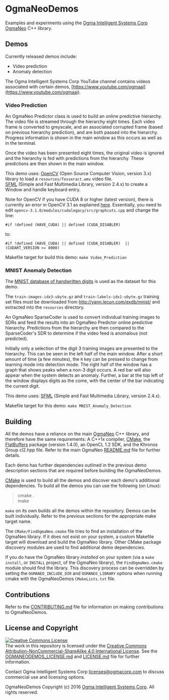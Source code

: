 <!---
  OgmaNeoDemos
  Copyright(c) 2016 Ogma Intelligent Systems Corp. All rights reserved.

  This copy of OgmaNeoDemos is licensed to you under the terms described
  in the OGMANEODEMOS_LICENSE.md file included in this distribution.
--->

# OgmaNeoDemos

Examples and experiments using the [Ogma Intelligent Systems Corp](https://ogmacorp.com) [OgmaNeo](https://github.com/ogmacorp/OgmaNeo/) C++ library.

## Demos

Currently released demos include:
- Video prediction
- Anomaly detection

The Ogma Intelligent Systems Corp YouTube channel contains videos associated with certain demos, [https://www.youtube.com/ogmaai](https://www.youtube.com/ogmaai).

### Video Prediction

An OgmaNeo Predictor class is used to build an online predictive hierarchy. The video file is streamed through the hierarchy eight times. Each video frame is converted to greyscale, and an associated corrupted frame (based on previous hierarchy prediction), and are both passed into the hierarchy. Progress information is shown in the main window as this occurs as well as in the terminal.

Once the video has been presented eight times, the original video is ignored and the hierarchy is fed with predictions from the hierarchy. These predictions are then shown in the main window.

This demo uses:
[OpenCV](http://opencv.org/) (Open Source Computer Vision, version 3.x) library to load a `resources/Tesseract.wmv` video file.  
[SFML](http://www.sfml-dev.org/) (Simple and Fast Multimedia Library, version 2.4.x) to create a Window and handle keyboard entry.

Note for OpenCV if you have CUDA 8 or higher (latest version), there is currently an error in OpenCV 3.1 as explained [here](http://answers.opencv.org/question/95148/cudalegacy-not-compile-nppigraphcut-missing/). Essentially, you need to edit `opencv-3.1.0/modules/cudalegacy/src/graphcuts.cpp` and change the line:

    #if !defined (HAVE_CUDA) || defined (CUDA_DISABLER)

to:

    #if !defined (HAVE_CUDA) || defined (CUDA_DISABLER)  || (CUDART_VERSION >= 8000)

Makefile target for build this demo: `make Video_Prediction`

### MNIST Anomaly Detection

The [MNIST database of handwritten digits](http://yann.lecun.com/exdb/mnist/) is used as the dataset for this demo.

The `train-images-idx3-ubyte.gz` and `train-labels-idx1-ubyte.gz` training set files must be downloaded from http://yann.lecun.com/exdb/mnist/ and extracted into the `resources` directory.

An OgmaNeo SparseCoder is used to convert individual training images to SDRs and feed the results into an OgmaNeo Predictor online predictive hierarchy. Predictions from the hierarchy are then compared to the SparseCoder's SDR to determine if the video feed is anomalous (not predicted).

Initially only a selection of the digit 3 training images are presented to the hierarchy. This can be seen in the left half of the main window. After a short amount of time (a few minutes), the `R` key can be pressed to change from learning mode into detection mode. The right half of the window has a graph that shows peaks when a non-3 digit occurs. A red bar will also appear when the system detects an anomaly. Further, a bar at the top left of the window displays digits as the come, with the center of the bar indicating the current digit.

This demo uses:
[SFML](http://www.sfml-dev.org/) (Simple and Fast Multimedia Library, version 2.4.x).

Makefile target for this demo: `make MNIST_Anomaly_Detection`

## Building

All the demos have a reliance on the main [OgmaNeo](https://github.com/ogmacorp/OgmaNeo/) C++ library, and therefore have the same requirements: A C++1x compiler, [CMake](https://cmake.org/), the [FlatBuffers](https://google.github.io/flatbuffers/) package (version 1.4.0), an OpenCL 1.2 SDK, and the Khronos Group cl2.hpp file. Refer to the main OgmaNeo [README.md](https://github.com/ogmacorp/OgmaNeo/blob/master/README.md) file for further details.

Each demo has further dependencies outlined in the previous demo description sections that are required before building the OgmaNeoDemos.

[CMake](https://cmake.org/) is used to build all the demos and discover each demo's additional dependencies. To build all the demos you can use the following (on Linux):
> cmake .  
> make

`make` on its own builds all the demos within the repository. Demos can be built individually. Refer to the previous sections for the appropriate make target name.

The `CMake/FindOgmaNeo.cmake` file tries to find an installation of the OgmaNeo library. If it does not exist on your system, a custom Makefile target will download and build the OgmaNeo library. Other CMake package discovery modules are used to find additional demo dependencies.

If you do have the OgmaNeo library _installed_ on your system (via a `make install`, or `INSTALL` project, of the OgmaNeo library), the `FindOgmaNeo.cmake` module should find the library. This discovery process can be overridden by setting the `OGMANEO_INCLUDE_DIR` and `OGMANEO_LIBRARY` options when running cmake with the OgmaNeoDemos `CMakeLists.txt` file.

## Contributions

Refer to the [CONTRIBUTING.md](https://github.com/ogmacorp/OgmaNeoDemos/blob/master/CONTRIBUTING.md) file for information on making contributions to OgmaNeoDemos.

## License and Copyright

<a rel="license" href="http://creativecommons.org/licenses/by-nc-sa/4.0/"><img alt="Creative Commons License" style="border-width:0" src="https://i.creativecommons.org/l/by-nc-sa/4.0/88x31.png" /></a><br />The work in this repository is licensed under the <a rel="license" href="http://creativecommons.org/licenses/by-nc-sa/4.0/">Creative Commons Attribution-NonCommercial-ShareAlike 4.0 International License</a>. See the [OGMANEODEMOS_LICENSE.md](https://github.com/ogmacorp/OgmaNeoDemos/blob/master/OGMANEODEMOS_LICENSE.md) and [LICENSE.md](https://github.com/ogmacorp/OgmaNeoDemos/blob/master/LICENSE.md) file for further information.

Contact Ogma Intelligent Systems Corp licenses@ogmacorp.com to discuss commercial use and licensing options.

OgmaNeoDemos Copyright (c) 2016 [Ogma Intelligent Systems Corp](https://ogmacorp.com). All rights reserved.
